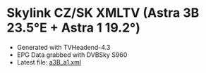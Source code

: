 # Skylink CZ/SK XMLTV (Astra 3B 23.5°E + Astra 1 19.2°)

* Generated with TVHeadend-4.3
* EPG Data grabbed with DVBSky S960
* Latest file: [a3B_a1.xml](https://raw.githubusercontent.com/370network/skylink-xmltv/refs/heads/main/a3b_a1.xml)
